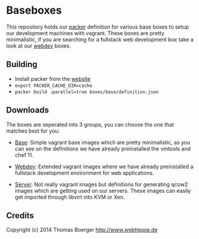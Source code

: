 # Baseboxes

This repository holds our [packer](https://www.packer.io) definition for various
base boxes to setup our development machines with vagrant. These boxes are pretty
minimalistic, if you are searching for a fullstack web development box take a
look at our [webdev](WEBDEV.md) boxes.


## Building

* Install packer from the [website](http://www.packer.io)
* ```export PACKER_CACHE_DIR=cache```
* ```packer build -parallel=true boxes/base/definition.json```


## Downloads

The boxes are seperated into 3 groups, you can choose the one that matches best
for you:

* [Base](BASE.md): Simple vagrant base images which are pretty minimalistic, as
  you can see on the definitions we have already preinstalled the vmtools and
  chef 11.

* [Webdev](WEBDEV.md): Extended vagrant images where we have already preinstalled
  a fullstack development environment for web applications.

* [Server](SERVER.md): Not really vagrant images but definitions for generating
  qcow2 images which are getting used on our servers. These images can easily
  get imported through libvirt into KVM or Xen.


## Credits

Copyright (c) 2014 Thomas Boerger <http://www.webhippie.de>
